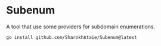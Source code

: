 # Subenum
A tool that use some providers for subdomain enumerations.


``go install github.com/SharokhAtaie/Subenum@latest``
